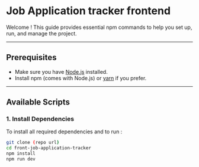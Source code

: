 # Job Application tracker frontend

Welcome ! This guide provides essential npm commands to help you set up, run, and manage the project.

---

## Prerequisites
- Make sure you have [Node.js](https://nodejs.org/) installed.
- Install npm (comes with Node.js) or [yarn](https://yarnpkg.com/) if you prefer.

---

## Available Scripts

### 1. Install Dependencies
To install all required dependencies and to run :
```bash
git clone (repo url)
cd front-job-application-tracker
npm install
npm run dev
```

